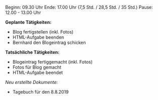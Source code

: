 Beginn: 09.30 Uhr
Ende: 17.00 Uhr (7,5 Std. / 28,5 Std. / 35 Std.)
Pause: 12.00 - 13.00 Uhr

**Geplante Tätigkeiten:**
* Blog fertigstellen (inkl. Fotos)
* HTML-Aufgabe beenden
* Bernhard den Blogeintrag schicken

**Tatsächliche Tätigkeiten:**
* Blogeintrag fertiggemacht (inkl. Fotos)
* Fotos für Blog gemacht
* HTML-Aufgabe beendet

*Neu erstellte Dokumente:*  
* Tagebuch für den 8.8.2019